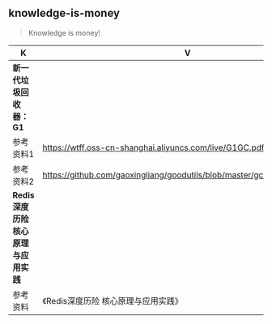 ## knowledge-is-money

> Knowledge is money!

| K            | V                                        |
| ------------ | ---------------------------------------- |
| **新一代垃圾回收器：G1** |                                          |
| 参考资料1        | https://wtff.oss-cn-shanghai.aliyuncs.com/live/G1GC.pdf |
| 参考资料2        | https://github.com/gaoxingliang/goodutils/blob/master/gc_handbook_zh.md |
| **Redis深度历险 核心原理与应用实践**    |                                          |
| 参考资料         | 《Redis深度历险 核心原理与应用实践》                    |
